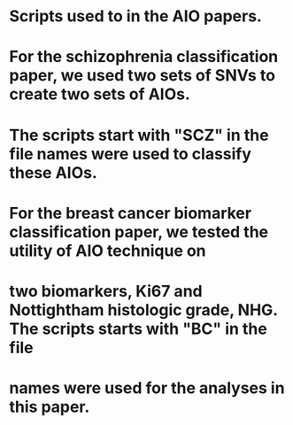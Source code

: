 # Scripts used to in the AIO papers.
# For the schizophrenia classification paper,  we used two sets of SNVs to create two sets of AIOs.
# The scripts start with "SCZ" in the file names were used to classify these AIOs.
# For the breast cancer biomarker classification paper, we tested the utility of AIO technique on 
# two biomarkers, Ki67 and Nottightham histologic grade, NHG. The scripts starts with "BC" in the file
# names were used for the analyses in this paper.
